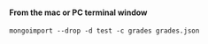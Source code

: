 #### From the mac or PC terminal window
```shell
mongoimport --drop -d test -c grades grades.json
```
